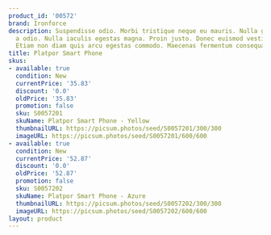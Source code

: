 ```yaml
---
product_id: '00572'
brand: Ironforce
description: Suspendisse odio. Morbi tristique neque eu mauris. Nulla gravida orci
  a odio. Nulla iaculis egestas magna. Proin justo. Donec euismod vestibulum massa.
  Etiam non diam quis arcu egestas commodo. Maecenas fermentum consequat mi.
title: Platpor Smart Phone
skus:
- available: true
  condition: New
  currentPrice: '35.83'
  discount: '0.0'
  oldPrice: '35.83'
  promotion: false
  sku: S0057201
  skuName: Platpor Smart Phone - Yellow
  thumbnailURL: https://picsum.photos/seed/S0057201/300/300
  imageURL: https://picsum.photos/seed/S0057201/600/600
- available: true
  condition: New
  currentPrice: '52.87'
  discount: '0.0'
  oldPrice: '52.87'
  promotion: false
  sku: S0057202
  skuName: Platpor Smart Phone - Azure
  thumbnailURL: https://picsum.photos/seed/S0057202/300/300
  imageURL: https://picsum.photos/seed/S0057202/600/600
layout: product
---
```


